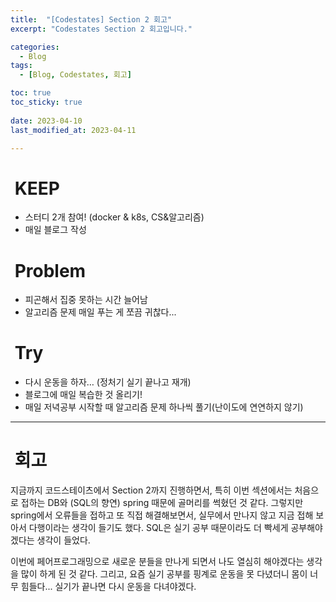 ```yaml
---
title:  "[Codestates] Section 2 회고"
excerpt: "Codestates Section 2 회고입니다."

categories:
  - Blog
tags:
  - [Blog, Codestates, 회고]

toc: true
toc_sticky: true
 
date: 2023-04-10
last_modified_at: 2023-04-11

---
```

#  KEEP

-   스터디 2개 참여! (docker & k8s, CS&알고리즘)
-   매일 블로그 작성


#  Problem

-   피곤해서 집중 못하는 시간 늘어남
-   알고리즘 문제 매일 푸는 게 쪼끔 귀찮다...

#  Try

-   다시 운동을 하자… (정처기 실기 끝나고 재개)
-   블로그에 매일 복습한 것 올리기!
-   매일 저녁공부 시작할 때 알고리즘 문제 하나씩 풀기(난이도에 연연하지 않기)

---

#  회고

지금까지 코드스테이츠에서 Section 2까지 진행하면서, 특히 이번 섹션에서는 처음으로 접하는 DB와 (SQL의 향연) spring 때문에 골머리를 썩혔던 것 같다. 그렇지만 spring에서 오류들을 접하고 또 직접 해결해보면서, 실무에서 만나지 않고 지금 접해 보아서 다행이라는 생각이 들기도 했다. SQL은 실기 공부 때문이라도 더 빡세게 공부해야겠다는 생각이 들었다. <br>

이번에 페어프로그래밍으로 새로운 분들을 만나게 되면서 나도 열심히 해야겠다는 생각을 많이 하게 된 것 같다. 그리고, 요즘 실기 공부를 핑계로 운동을 못 다녔더니 몸이 너무 힘들다... 실기가 끝나면 다시 운동을 다녀야겠다.

